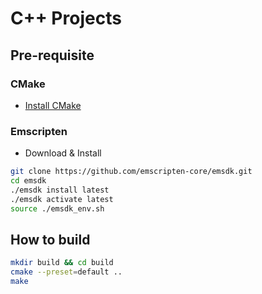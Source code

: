 # C++ Projects

## Pre-requisite

### CMake

- [Install CMake](https://cmake.org/download/)

### Emscripten

- Download & Install

```zsh
git clone https://github.com/emscripten-core/emsdk.git
cd emsdk
./emsdk install latest
./emsdk activate latest
source ./emsdk_env.sh
```

## How to build

```zsh
mkdir build && cd build
cmake --preset=default ..
make
````
